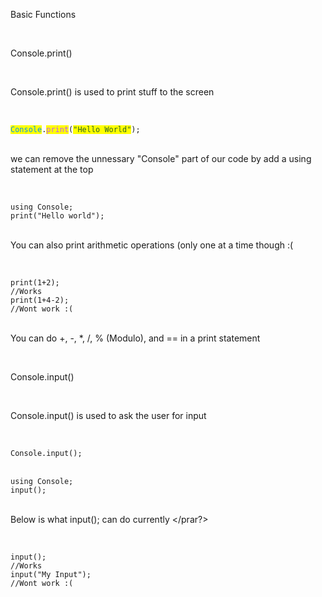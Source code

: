 <head>

<link rel="stylesheet" type="text/css" href="https://mervinpais.github.io/Easy14_Programing_language/style.css">

</head>

<body class="dark_body">

<head1> Basic Functions </head1>

<br>

<head3> Console.print() </head3>

<br>

<para>Console.print() is used to print stuff to the screen</para>

<br>

<div class="code">
<code class="language-csharp">
<mark style="color: #0092fa;">Console</mark>.<mark style="color: #bc57ff;">print</mark>(<mark style="color: #2b6426;">"Hello World"</mark>);
</code>
</div>

<br>

<para> we can remove the unnessary "Console" part of our code by add a using statement at the top </para>

<br>

<div class="code">
<code class="language-csharp">
using Console;
print("Hello world");
</code>
</div>

<br>

<para> You can also print arithmetic operations (only one at a time though :( </para>

<br>

<div class="code">
<code class="language-csharp">
print(1+2);
//Works
print(1+4-2);
//Wont work :(
</code>
</div>

<br>

<para> You can do +, -, *, /, % (Modulo), and == in a print statement </para>

<br>

<head3> Console.input() </head3>

<br>

<para> Console.input() is used to ask the user for input </para>

<br>

<div class="code">
<code class="language-csharp">
Console.input();
</code>
</div>

<br>

<div class="code">
<code class="language-csharp">
using Console;
input();
</code>
</div>

<br>

<para> Below is what input(); can do currently </prar?>

<br>

<div class="code">
<code class="language-csharp">
input();
//Works
input("My Input");
//Wont work :(
</code>
</div>

<br>

</body>
